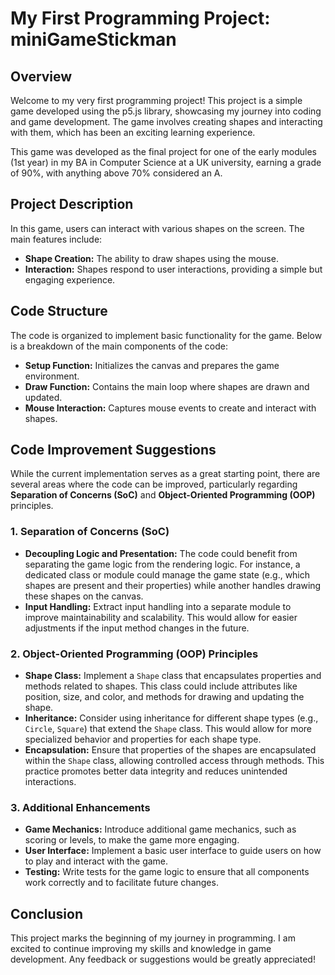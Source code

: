 # My First Programming Project: miniGameStickman

## Overview

Welcome to my very first programming project! This project is a simple game developed using the p5.js library, showcasing my journey into coding and game development. 
The game involves creating shapes and interacting with them, which has been an exciting learning experience. 

This game was developed as the final project for one of the early modules (1st year) in my BA in Computer Science at a UK university, earning a grade of 90%, with anything above 70% considered an A.

## Project Description

In this game, users can interact with various shapes on the screen. The main features include:

- **Shape Creation:** The ability to draw shapes using the mouse.
- **Interaction:** Shapes respond to user interactions, providing a simple but engaging experience.

## Code Structure

The code is organized to implement basic functionality for the game. Below is a breakdown of the main components of the code:

- **Setup Function:** Initializes the canvas and prepares the game environment.
- **Draw Function:** Contains the main loop where shapes are drawn and updated.
- **Mouse Interaction:** Captures mouse events to create and interact with shapes.

## Code Improvement Suggestions

While the current implementation serves as a great starting point, there are several areas where the code can be improved, particularly regarding **Separation of Concerns (SoC)** and **Object-Oriented Programming (OOP)** principles.

### 1. Separation of Concerns (SoC)

- **Decoupling Logic and Presentation:** The code could benefit from separating the game logic from the rendering logic. For instance, a dedicated class or module could manage the game state (e.g., which shapes are present and their properties) while another handles drawing these shapes on the canvas.
- **Input Handling:** Extract input handling into a separate module to improve maintainability and scalability. This would allow for easier adjustments if the input method changes in the future.

### 2. Object-Oriented Programming (OOP) Principles

- **Shape Class:** Implement a `Shape` class that encapsulates properties and methods related to shapes. This class could include attributes like position, size, and color, and methods for drawing and updating the shape.
- **Inheritance:** Consider using inheritance for different shape types (e.g., `Circle`, `Square`) that extend the `Shape` class. This would allow for more specialized behavior and properties for each shape type.
- **Encapsulation:** Ensure that properties of the shapes are encapsulated within the `Shape` class, allowing controlled access through methods. This practice promotes better data integrity and reduces unintended interactions.

### 3. Additional Enhancements

- **Game Mechanics:** Introduce additional game mechanics, such as scoring or levels, to make the game more engaging.
- **User Interface:** Implement a basic user interface to guide users on how to play and interact with the game.
- **Testing:** Write tests for the game logic to ensure that all components work correctly and to facilitate future changes.

## Conclusion

This project marks the beginning of my journey in programming. I am excited to continue improving my skills and knowledge in game development. Any feedback or suggestions would be greatly appreciated!



